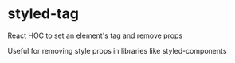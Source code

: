 
# styled-tag

React HOC to set an element's tag and remove props

Useful for removing style props in libraries like styled-components
